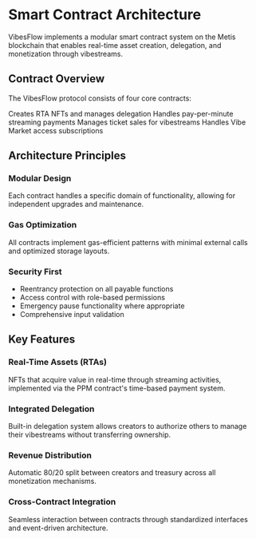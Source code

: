 # Smart Contract Architecture

VibesFlow implements a modular smart contract system on the Metis blockchain that enables real-time asset creation, delegation, and monetization through vibestreams.

## Contract Overview

The VibesFlow protocol consists of four core contracts:

<CardGroup cols={2}>
  <Card title="VibeFactory" icon="industry" href="/contracts/vibe-factory">
    Creates RTA NFTs and manages delegation
  </Card>
  <Card title="PPM Contract" icon="clock" href="/contracts/ppm">
    Handles pay-per-minute streaming payments
  </Card>
  <Card title="VibeKiosk" icon="ticket" href="/contracts/vibe-kiosk">
    Manages ticket sales for vibestreams
  </Card>
  <Card title="Subscriptions" icon="calendar" href="/contracts/subscriptions">
    Handles Vibe Market access subscriptions
  </Card>
</CardGroup>

## Architecture Principles

### Modular Design
Each contract handles a specific domain of functionality, allowing for independent upgrades and maintenance.

### Gas Optimization
All contracts implement gas-efficient patterns with minimal external calls and optimized storage layouts.

### Security First
- Reentrancy protection on all payable functions
- Access control with role-based permissions
- Emergency pause functionality where appropriate
- Comprehensive input validation

## Key Features

### Real-Time Assets (RTAs)
NFTs that acquire value in real-time through streaming activities, implemented via the PPM contract's time-based payment system.

### Integrated Delegation
Built-in delegation system allows creators to authorize others to manage their vibestreams without transferring ownership.

### Revenue Distribution
Automatic 80/20 split between creators and treasury across all monetization mechanisms.

### Cross-Contract Integration
Seamless interaction between contracts through standardized interfaces and event-driven architecture.